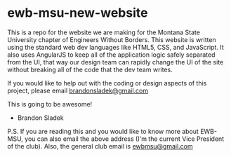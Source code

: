# ewb-msu-new-website

This is a repo for the website we are making for the Montana State University chapter of Engineers Without Borders. This website is written using the standard web dev languages like HTML5, CSS, and JavaScript. It also uses AngularJS to keep all of the application logic safely separated from the UI, that way our design team can rapidly change the UI of the site without breaking all of the code that the dev team writes.

If you would like to help out with the coding or design aspects of this project, please email brandonsladek@gmail.com

This is going to be awesome!

- Brandon Sladek

P.S. If you are reading this and you would like to know more about EWB-MSU, you can also email the above address (I'm the current Vice President of the club). Also, the general club email is ewbmsu@gmail.com
